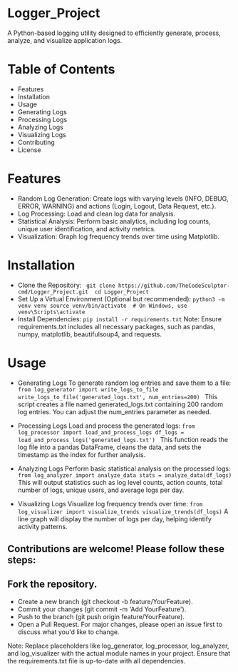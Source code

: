 # Logger_Project
A Python-based logging utility designed to efficiently generate, process, analyze, and visualize application logs.
# Table of Contents
* Features
* Installation
* Usage
* Generating Logs
* Processing Logs
* Analyzing Logs
* Visualizing Logs
* Contributing
* License

# Features
* Random Log Generation: Create logs with varying levels (INFO, DEBUG, ERROR, WARNING) and actions (Login, Logout, Data Request, etc.).
* Log Processing: Load and clean log data for analysis.
* Statistical Analysis: Perform basic analytics, including log counts, unique user identification, and activity metrics.
* Visualization: Graph log frequency trends over time using Matplotlib.

# Installation
* Clone the Repository:
` git clone https://github.com/TheCodeSculptor-cmd/Logger_Project.git 
cd Logger_Project`
* Set Up a Virtual Environment (Optional but recommended):
`python3 -m venv venv
source venv/bin/activate  # On Windows, use venv\Scripts\activate
`
* Install Dependencies:
`pip install -r requirements.txt`
Note: Ensure requirements.txt includes all necessary packages, such as pandas, numpy, matplotlib, beautifulsoup4, and requests.


# Usage

* Generating Logs
To generate random log entries and save them to a file:
`from log_generator import write_logs_to_file
write_logs_to_file('generated_logs.txt', num_entries=200)
`
This script creates a file named generated_logs.txt containing 200 random log entries. You can adjust the num_entries parameter as needed.

* Processing Logs
Load and process the generated logs:
`from log_processor import load_and_process_logs
df_logs = load_and_process_logs('generated_logs.txt')
`
This function reads the log file into a pandas DataFrame, cleans the data, and sets the timestamp as the index for further analysis.

* Analyzing Logs
Perform basic statistical analysis on the processed logs:
`from log_analyzer import analyze_data
stats = analyze_data(df_logs)
`
This will output statistics such as log level counts, action counts, total number of logs, unique users, and average logs per day.

* Visualizing Logs
Visualize log frequency trends over time:
`from log_visualizer import visualize_trends
visualize_trends(df_logs)`
A line graph will display the number of logs per day, helping identify activity patterns.


## Contributions are welcome! Please follow these steps:
## Fork the repository.
* Create a new branch (git checkout -b feature/YourFeature).
* Commit your changes (git commit -m 'Add YourFeature').
* Push to the branch (git push origin feature/YourFeature).
* Open a Pull Request.
For major changes, please open an issue first to discuss what you'd like to change.

Note: Replace placeholders like log_generator, log_processor, log_analyzer, and log_visualizer with the actual module names in your project. Ensure that the requirements.txt file is up-to-date with all dependencies.
